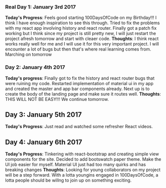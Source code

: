 ### Real Day 1: January 3rd 2017
**Today's Progress**: Feels good starting 100DaysOfCode on my Birthday!!! I think I have enough inspiration to see this through. Tried to fix the problems with my react app involving history and react router. Finally got a patch fix working but I think since my project is still pretty new, I will just restart the project afresh tomorrow and start with cleaer code.
**Thoughts**: I think react works really well for me and I will use it for this very important project. I will encounter a lot of bugs but then that's where real learning comes from. Marching on tomorrow

### Day 2: January 4th 2017
**Today's progress**: Finally got to fix the history and react router bugs that were ruining my code. Restarted implementation of material ui in my app and created the master and app bar components already. Next up is to create the body of the landing page and make sure it routes well.
**Thoughts**: THIS WILL NOT BE EASY!!! We continue tomorrow.

## Day 3: January 5th 2017
**Today's Progress**: Just read and watched some refresher React videos.

## Day 4: January 6th 2017
**Today's Progress**: Tinkering with react-bootstrap and creating simple view components for the site. Decided to add bootswatch paper theme. Make the UI job easier for myself. Material UI just had too many quirks and has breaking changes
**Thoughts**: Looking for young collaborators on my project will be a step forward. With a lotta youngins engaged in 100DaysOfCode, a lotta people should be willng to join up on something exciting.

